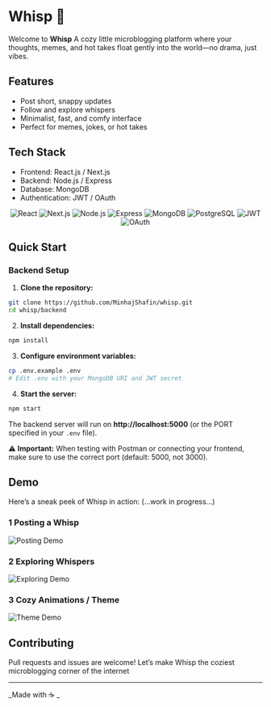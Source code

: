 # Whisp 🌿

Welcome to **Whisp**
A cozy little microblogging platform where your thoughts, memes, and hot takes float gently into the world—no drama, just vibes.

## Features

- Post short, snappy updates
- Follow and explore whispers
- Minimalist, fast, and comfy interface
- Perfect for memes, jokes, or hot takes

## Tech Stack

- Frontend: React.js / Next.js
- Backend: Node.js / Express
- Database: MongoDB
- Authentication: JWT / OAuth

<p align="center">
<img src="https://img.shields.io/badge/React-20232A?style=flat-square&logo=react&logoColor=61DAFB" alt="React" />
<img src="https://img.shields.io/badge/Next.js-000000?style=flat-square&logo=next.js&logoColor=white" alt="Next.js" />
<img src="https://img.shields.io/badge/Node.js-339933?style=flat-square&logo=node.js&logoColor=white" alt="Node.js" />
<img src="https://img.shields.io/badge/Express.js-000000?style=flat-square&logo=express&logoColor=white" alt="Express" />
<img src="https://img.shields.io/badge/MongoDB-47A248?style=flat-square&logo=mongodb&logoColor=white" alt="MongoDB" />
<img src="https://img.shields.io/badge/PostgreSQL-336791?style=flat-square&logo=postgresql&logoColor=white" alt="PostgreSQL" />
<img src="https://img.shields.io/badge/JWT-000000?style=flat-square&logo=json-web-token&logoColor=white" alt="JWT" />
<img src="https://img.shields.io/badge/OAuth-007AB9?style=flat-square&logo=oauth&logoColor=white" alt="OAuth" />
</p>

## Quick Start

### Backend Setup

1. **Clone the repository:**

```bash
git clone https://github.com/MinhajShafin/whisp.git
cd whisp/backend
```

2. **Install dependencies:**

```bash
npm install
```

3. **Configure environment variables:**

```bash
cp .env.example .env
# Edit .env with your MongoDB URI and JWT secret
```

4. **Start the server:**

```bash
npm start
```

The backend server will run on **http://localhost:5000** (or the PORT specified in your `.env` file).

⚠️ **Important:** When testing with Postman or connecting your frontend, make sure to use the correct port (default: 5000, not 3000).

## Demo

Here’s a sneak peek of Whisp in action: (...work in progress...)

### 1 Posting a Whisp

![Posting Demo](https://media2.giphy.com/media/v1.Y2lkPTc5MGI3NjExcDZjNmYxd3JycXg3NnlseGlmZjQ1OWFodmFya2Vja3p4Z2podmkxYiZlcD12MV9pbnRlcm5hbF9naWZfYnlfaWQmY3Q9Zw/cFdHXXm5GhJsc/giphy.gif)

### 2 Exploring Whispers

![Exploring Demo](https://media4.giphy.com/media/v1.Y2lkPTc5MGI3NjExc2o5ZHd2OXgweG5tbDBzZXE0N2M4emdxZ3RiZmZwNWdzcXJvM3BxdyZlcD12MV9pbnRlcm5hbF9naWZfYnlfaWQmY3Q9Zw/u2dI2h52gAzNS/giphy.gif)

### 3 Cozy Animations / Theme

![Theme Demo](https://media0.giphy.com/media/v1.Y2lkPTc5MGI3NjExYTB2eXlvOWJrYWF1c21lejlvMzFnczl5djQ5aGFiN3dkd29heDU3NyZlcD12MV9pbnRlcm5hbF9naWZfYnlfaWQmY3Q9Zw/26ufdipQqU2lhNA4g/giphy.gif)

## Contributing

Pull requests and issues are welcome! Let’s make Whisp the coziest microblogging corner of the internet

---

_Made with ☕ _
